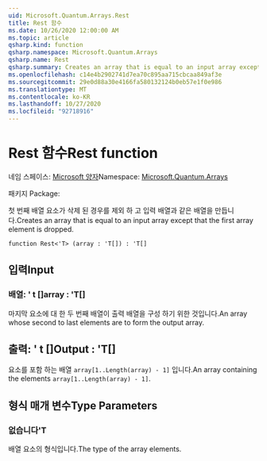```yaml
---
uid: Microsoft.Quantum.Arrays.Rest
title: Rest 함수
ms.date: 10/26/2020 12:00:00 AM
ms.topic: article
qsharp.kind: function
qsharp.namespace: Microsoft.Quantum.Arrays
qsharp.name: Rest
qsharp.summary: Creates an array that is equal to an input array except that the first array element is dropped.
ms.openlocfilehash: c14e4b2902741d7ea70c895aa715cbcaa849af3e
ms.sourcegitcommit: 29e0d88a30e4166fa580132124b0eb57e1f0e986
ms.translationtype: MT
ms.contentlocale: ko-KR
ms.lasthandoff: 10/27/2020
ms.locfileid: "92718916"
---
```

# <a name="rest-function"></a><span data-ttu-id="e5fb4-102">Rest 함수</span><span class="sxs-lookup"><span data-stu-id="e5fb4-102">Rest function</span></span>

<span data-ttu-id="e5fb4-103">네임 스페이스: [Microsoft 양자](xref:Microsoft.Quantum.Arrays)</span><span class="sxs-lookup"><span data-stu-id="e5fb4-103">Namespace: [Microsoft.Quantum.Arrays](xref:Microsoft.Quantum.Arrays)</span></span>

<span data-ttu-id="e5fb4-104">패키지 [](https://nuget.org/packages/)</span><span class="sxs-lookup"><span data-stu-id="e5fb4-104">Package: [](https://nuget.org/packages/)</span></span>


<span data-ttu-id="e5fb4-105">첫 번째 배열 요소가 삭제 된 경우를 제외 하 고 입력 배열과 같은 배열을 만듭니다.</span><span class="sxs-lookup"><span data-stu-id="e5fb4-105">Creates an array that is equal to an input array except that the first array element is dropped.</span></span>

```qsharp
function Rest<'T> (array : 'T[]) : 'T[]
```


## <a name="input"></a><span data-ttu-id="e5fb4-106">입력</span><span class="sxs-lookup"><span data-stu-id="e5fb4-106">Input</span></span>

### <a name="array--t"></a><span data-ttu-id="e5fb4-107">배열: ' t []</span><span class="sxs-lookup"><span data-stu-id="e5fb4-107">array : 'T[]</span></span>

<span data-ttu-id="e5fb4-108">마지막 요소에 대 한 두 번째 배열이 출력 배열을 구성 하기 위한 것입니다.</span><span class="sxs-lookup"><span data-stu-id="e5fb4-108">An array whose second to last elements are to form the output array.</span></span>



## <a name="output--t"></a><span data-ttu-id="e5fb4-109">출력: ' t []</span><span class="sxs-lookup"><span data-stu-id="e5fb4-109">Output : 'T[]</span></span>

<span data-ttu-id="e5fb4-110">요소를 포함 하는 배열 `array[1..Length(array) - 1]` 입니다.</span><span class="sxs-lookup"><span data-stu-id="e5fb4-110">An array containing the elements `array[1..Length(array) - 1]`.</span></span>

## <a name="type-parameters"></a><span data-ttu-id="e5fb4-111">형식 매개 변수</span><span class="sxs-lookup"><span data-stu-id="e5fb4-111">Type Parameters</span></span>

### <a name="t"></a><span data-ttu-id="e5fb4-112">없습니다</span><span class="sxs-lookup"><span data-stu-id="e5fb4-112">'T</span></span>

<span data-ttu-id="e5fb4-113">배열 요소의 형식입니다.</span><span class="sxs-lookup"><span data-stu-id="e5fb4-113">The type of the array elements.</span></span>